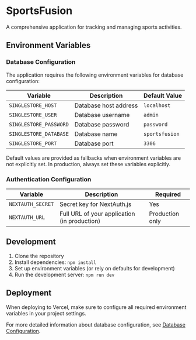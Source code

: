 # SportsFusion

A comprehensive application for tracking and managing sports activities.

## Environment Variables

### Database Configuration

The application requires the following environment variables for database configuration:

| Variable | Description | Default Value |
|----------|-------------|---------------|
| `SINGLESTORE_HOST` | Database host address | `localhost` |
| `SINGLESTORE_USER` | Database username | `admin` |
| `SINGLESTORE_PASSWORD` | Database password | `password` |
| `SINGLESTORE_DATABASE` | Database name | `sportsfusion` |
| `SINGLESTORE_PORT` | Database port | `3306` |

Default values are provided as fallbacks when environment variables are not explicitly set. In production, always set these variables explicitly.

### Authentication Configuration

| Variable | Description | Required |
|----------|-------------|----------|
| `NEXTAUTH_SECRET` | Secret key for NextAuth.js | Yes |
| `NEXTAUTH_URL` | Full URL of your application (in production) | Production only |

## Development

1. Clone the repository
2. Install dependencies: `npm install`
3. Set up environment variables (or rely on defaults for development)
4. Run the development server: `npm run dev`

## Deployment

When deploying to Vercel, make sure to configure all required environment variables in your project settings.

For more detailed information about database configuration, see [Database Configuration](./docs/database-configuration.md).
